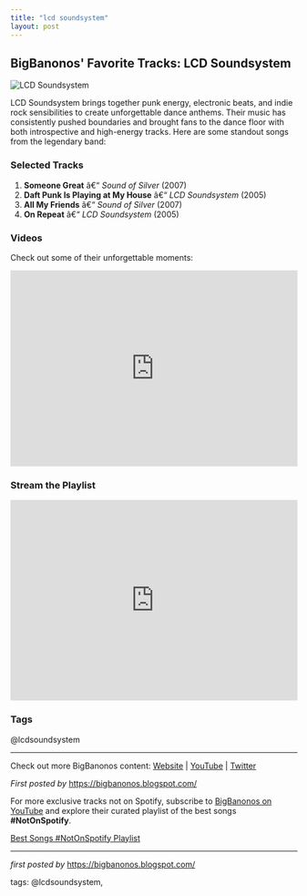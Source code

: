 ```yaml
---
title: "lcd soundsystem"
layout: post
---
```

<h2>BigBanonos' Favorite Tracks: LCD Soundsystem</h2> <div > <img src="https://res.cloudinary.com/shotgun/image/upload/c_limit,w_1200,h_627,g_center/f_jpg/q_auto/production/artworks/lcdsoundsystem_bh8uu7.jpg" alt="LCD Soundsystem" />
</div> <p>LCD Soundsystem brings together punk energy, electronic beats, and indie rock sensibilities to create unforgettable dance anthems. Their music has consistently pushed boundaries and brought fans to the dance floor with both introspective and high-energy tracks. Here are some standout songs from the legendary band:</p> <h3>Selected Tracks</h3>
<ol> <li><strong>Someone Great</strong> â€“ <em>Sound of Silver</em> (2007)</li> <li><strong>Daft Punk Is Playing at My House</strong> â€“ <em>LCD Soundsystem</em> (2005)</li> <li><strong>All My Friends</strong> â€“ <em>Sound of Silver</em> (2007)</li> <li><strong>On Repeat</strong> â€“ <em>LCD Soundsystem</em> (2005)</li>
</ol> <h3>Videos</h3>
<p>Check out some of their unforgettable moments:</p>
<div> <iframe src="https://www.youtube.com/embed/QAJNKzG-5lM" width="100%" height="344" frameborder="0" allowfullscreen=""></iframe>
</div> <h3>Stream the Playlist</h3>
<iframe src="https://open.spotify.com/embed/playlist/4Fw1k5BiIx2miZDXxd36Dx?utm_source=generator" width="100%" height="352" frameborder="0" allowfullscreen=""></iframe> <h3>Tags</h3>
<p>@lcdsoundsystem</p> <hr />
<p>Check out more BigBanonos content: <a href="https://bigbanonos.blogspot.com/" target="_blank">Website</a> | <a href="https://www.youtube.com/@BigBanonos" target="_blank">YouTube</a> | <a href="https://x.com/bigbanonos" target="_blank">Twitter</a></p>
<p><em>First posted by</em> <a href="https://bigbanonos.blogspot.com/" rel="noopener" target="_new">https://bigbanonos.blogspot.com/</a></p>


<!--Subscribe and Playlist Links-->
<div>
    <p>For more exclusive tracks not on Spotify, subscribe to <a href="https://www.youtube.com/@BigBanonos" target="_blank">BigBanonos on YouTube</a> and explore their curated playlist of the best songs <strong>#NotOnSpotify</strong>.</p>
    <p><a href="https://www.youtube.com/playlist?list=PLtuNtuTatqI0kFahUCbtbfenC_ET5O_tr" target="_blank">Best Songs #NotOnSpotify Playlist<br /></a></p></div>

<hr />

<p><em>first posted by</em> <a href="https://bigbanonos.blogspot.com/" rel="noopener" target="_new">https://bigbanonos.blogspot.com/</a></p>

<p>tags: @lcdsoundsystem,</p>
